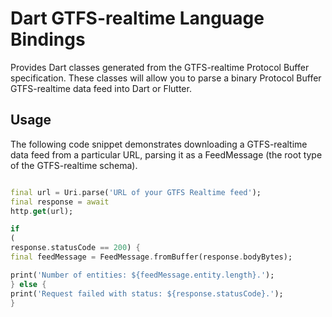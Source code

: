 # Dart GTFS-realtime Language Bindings

Provides Dart classes generated from the GTFS-realtime Protocol Buffer specification. These classes
will allow you to parse a binary Protocol Buffer GTFS-realtime data feed into Dart or Flutter.

## Usage

The following code snippet demonstrates downloading a GTFS-realtime data feed from a particular URL,
parsing it as a FeedMessage (the root type of the GTFS-realtime schema).

```dart

final url = Uri.parse('URL of your GTFS Realtime feed');
final response = await
http.get(url);

if
(
response.statusCode == 200) {
final feedMessage = FeedMessage.fromBuffer(response.bodyBytes);

print('Number of entities: ${feedMessage.entity.length}.');
} else {
print('Request failed with status: ${response.statusCode}.');
}
```
